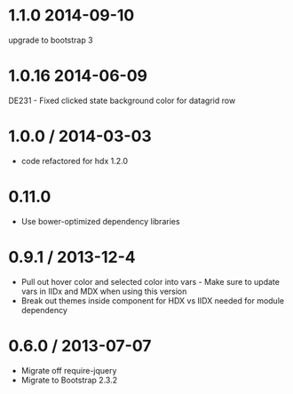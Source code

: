 1.1.0 2014-09-10
================
upgrade to bootstrap 3

1.0.16 2014-06-09
==================
DE231 - Fixed clicked state background color for datagrid row

1.0.0 / 2014-03-03
===============
* code refactored for hdx 1.2.0

0.11.0
==================
* Use bower-optimized dependency libraries


0.9.1 / 2013-12-4
==================
* Pull out hover color and selected color into vars - Make sure to update vars in IIDx and MDX when using this version
* Break out themes inside component for HDX vs IIDX needed for module dependency



0.6.0 / 2013-07-07
==================
* Migrate off require-jquery
* Migrate to Bootstrap 2.3.2
